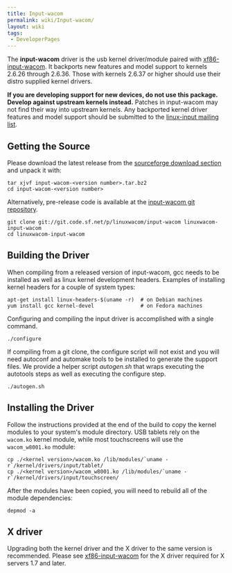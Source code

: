 ```yaml
---
title: Input-wacom
permalink: wiki/Input-wacom/
layout: wiki
tags:
 - DeveloperPages
---
```


The **input-wacom** driver is the usb kernel driver/module paired with
[xf86-input-wacom](xf86-input-wacom "wikilink"). It backports new
features and model support to kernels 2.6.26 through 2.6.36. Those with
kernels 2.6.37 or higher should use their distro supplied kernel
drivers.

**If you are developing support for new devices, do not use this
package. Develop against upstream kernels instead.** Patches in
input-wacom may not find their way into upstream kernels. Any backported
kernel driver features and model support should be submitted to the
[linux-input mailing
list](https://patchwork.kernel.org/project/linux-input/).

Getting the Source
------------------

Please download the latest release from the [sourceforge download
section](https://sourceforge.net/projects/linuxwacom/files/xf86-input-wacom/input-wacom/)
and unpack it with:

    tar xjvf input-wacom-<version number>.tar.bz2
    cd input-wacom-<version number>

Alternatively, pre-release code is available at the [input-wacom git
repository](http://sourceforge.net/p/linuxwacom/input-wacom/ci/master/tree/).

    git clone git://git.code.sf.net/p/linuxwacom/input-wacom linuxwacom-input-wacom
    cd linuxwacom-input-wacom

Building the Driver
-------------------

When compiling from a released version of input-wacom, gcc needs to be
installed as well as linux kernel development headers. Examples of
installing kernel headers for a couple of system types:

    apt-get install linux-headers-$(uname -r)  # on Debian machines
    yum install gcc kernel-devel               # on Fedora machines

Configuring and compiling the input driver is accomplished with a single
command.

    ./configure

If compiling from a git clone, the configure script will not exist and
you will need autoconf and automake tools to be installed to generate
the support files. We provide a helper script *autogen.sh* that wraps
executing the autotools steps as well as executing the configure step.

    ./autogen.sh

Installing the Driver
---------------------

Follow the instructions provided at the end of the build to copy the
kernel modules to your system's module directory. USB tablets rely on
the `wacom.ko` kernel module, while most touchscreens will use the
`wacom_w8001.ko` module:

    cp ./<kernel version>/wacom.ko /lib/modules/`uname -r`/kernel/drivers/input/tablet/
    cp ./<kernel version>/wacom_w8001.ko /lib/modules/`uname -r`/kernel/drivers/input/touchscreen/

After the modules have been copied, you will need to rebuild all of the
module dependencies:

    depmod -a

X driver
--------

Upgrading both the kernel driver and the X driver to the same version is
recommended. Please see [xf86-input-wacom](xf86-input-wacom "wikilink")
for the X driver required for X servers 1.7 and later.
